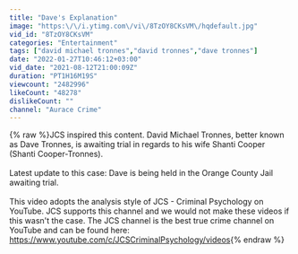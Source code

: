 ```yaml
---
title: "Dave's Explanation"
image: "https:\/\/i.ytimg.com\/vi\/8TzOY8CKsVM\/hqdefault.jpg"
vid_id: "8TzOY8CKsVM"
categories: "Entertainment"
tags: ["david michael tronnes","david tronnes","dave tronnes"]
date: "2022-01-27T10:46:12+03:00"
vid_date: "2021-08-12T21:00:09Z"
duration: "PT1H16M19S"
viewcount: "2482996"
likeCount: "48278"
dislikeCount: ""
channel: "Aurace Crime"
---
```

{% raw %}JCS inspired this content. David Michael Tronnes, better known as Dave Tronnes, is awaiting trial in regards to his wife Shanti Cooper (Shanti Cooper-Tronnes).<br /><br />Latest update to this case: Dave is being held in the Orange County Jail awaiting trial.<br /><br />This video adopts the analysis style of JCS - Criminal Psychology on YouTube. JCS supports this channel and we would not make these videos if this wasn't the case. The JCS channel is the best true crime channel on YouTube and can be found here: <a rel="nofollow" target="blank" href="https://www.youtube.com/c/JCSCriminalPsychology/videos">https://www.youtube.com/c/JCSCriminalPsychology/videos</a>{% endraw %}
